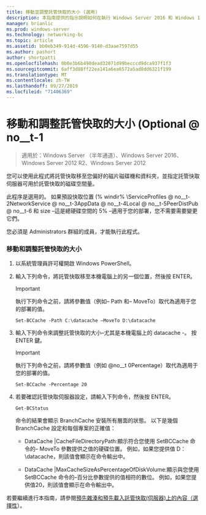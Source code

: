 ```yaml
---
title: 移動並調整託管快取的大小 (選用)
description: 本指南提供的指示說明如何在執行 Windows Server 2016 和 Windows 10 的電腦上，以託管快取模式部署 BranchCache。
manager: brianlic
ms.prod: windows-server
ms.technology: networking-bc
ms.topic: article
ms.assetid: bb0eb349-914d-4596-9140-d3aae7597d55
ms.author: pashort
author: shortpatti
ms.openlocfilehash: 0b0e3b6b490dead32071d99becccd9dca937f1f3
ms.sourcegitcommit: 6aff3d88ff22ea141a6ea6572a5ad8dd6321f199
ms.translationtype: MT
ms.contentlocale: zh-TW
ms.lasthandoff: 09/27/2019
ms.locfileid: "71406369"
---
```

# <a name="move-and-resize-the-hosted-cache-optional"></a>移動和調整託管快取的大小 \(Optional @ no__t-1

>適用於：Windows Server （半年通道）、Windows Server 2016、Windows Server 2012 R2、Windows Server 2012

您可以使用此程式將託管快取移至您偏好的磁片磁碟機和資料夾，並指定託管快取伺服器可用於託管快取的磁碟空間量。

此程序是選用的。 如果預設快取位置 \(% windir% \\ServiceProfiles @ no__t-2NetworkService @ no__t-3AppData @ no__t-4Local @ no__t-5PeerDistPub @ no__t-6 和 size –這是總硬碟空間的 5% –適用于您的部署，您不需要需要變更它們。

您必須是 Administrators 群組的成員，才能執行此程式。

### <a name="to-move-and-resize-the-hosted-cache"></a>移動和調整託管快取的大小

1. 以系統管理員許可權開啟 Windows PowerShell。

2. 輸入下列命令，將託管快取移至本機電腦上的另一個位置，然後按 ENTER。

    > [!IMPORTANT]
    > 執行下列命令之前，請將參數值（例如– Path 和– MoveTo）取代為適用于您的部署的值。

    ``` 
    Set-BCCache -Path C:\datacache –MoveTo D:\datacache
    ``` 

3.  輸入下列命令來調整託管快取的大小–尤其是本機電腦上的 datacache \-。 按 ENTER 鍵。

    > [!IMPORTANT]
    > 執行下列命令之前，請將參數值（例如 @no__t 0Percentage）取代為適用于您的部署的值。  

    ``` 
    Set-BCCache -Percentage 20
    ``` 

4.  若要確認託管快取伺服器設定，請輸入下列命令，然後按 ENTER。

    ``` 
    Get-BCStatus
    ``` 

    命令的結果會顯示 BranchCache 安裝所有層面的狀態。 以下是幾個 BranchCache 設定和每個專案的正確值：

    -   DataCache |CacheFileDirectoryPath:顯示符合您使用 SetBCCache 命令的– MoveTo 參數提供之值的硬碟位置。 例如，如果您提供值 D： \\datacache，則該值會顯示在命令輸出中。

    -   DataCache |MaxCacheSizeAsPercentageOfDiskVolume:顯示與您使用 SetBCCache 命令的–百分比參數提供的值相符的數位。 例如，如果您提供值20，則該值會顯示在命令輸出中。

若要繼續進行本指南，請參閱[預先雜湊和預先載入託管快取&#40;伺服器&#41;上的內容（選擇性](7-Bc-Prehash-Preload.md)）。